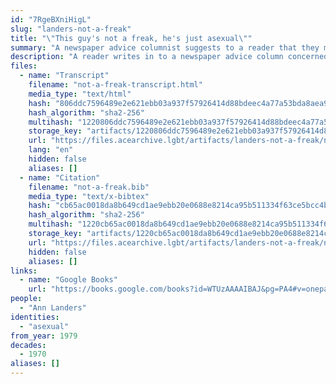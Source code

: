 ```yaml
---
id: "7RgeBXniHigL"
slug: "landers-not-a-freak"
title: "\"This guy's not a freak, he's just asexual\""
summary: "A newspaper advice columnist suggests to a reader that they might be asexual"
description: "A reader writes in to a newspaper advice column concerned about their lack of sexual experience, and the columnist reassures them that they are just asexual"
files:
  - name: "Transcript"
    filename: "not-a-freak-transcript.html"
    media_type: "text/html"
    hash: "806ddc7596489e2e621ebb03a937f57926414d88bdeec4a77a53bda8aea9e61c"
    hash_algorithm: "sha2-256"
    multihash: "1220806ddc7596489e2e621ebb03a937f57926414d88bdeec4a77a53bda8aea9e61c"
    storage_key: "artifacts/1220806ddc7596489e2e621ebb03a937f57926414d88bdeec4a77a53bda8aea9e61c"
    url: "https://files.acearchive.lgbt/artifacts/landers-not-a-freak/not-a-freak-transcript.html"
    lang: "en"
    hidden: false
    aliases: []
  - name: "Citation"
    filename: "not-a-freak.bib"
    media_type: "text/x-bibtex"
    hash: "cb65ac0018da8b649cd1ae9ebb20e0688e8214ca95b511334f63ce5bcc4b8183"
    hash_algorithm: "sha2-256"
    multihash: "1220cb65ac0018da8b649cd1ae9ebb20e0688e8214ca95b511334f63ce5bcc4b8183"
    storage_key: "artifacts/1220cb65ac0018da8b649cd1ae9ebb20e0688e8214ca95b511334f63ce5bcc4b8183"
    url: "https://files.acearchive.lgbt/artifacts/landers-not-a-freak/not-a-freak.bib"
    hidden: false
    aliases: []
links:
  - name: "Google Books"
    url: "https://books.google.com/books?id=WTUzAAAAIBAJ&pg=PA4#v=onepage&q&f=false"
people:
  - "Ann Landers"
identities:
  - "asexual"
from_year: 1979
decades:
  - 1970
aliases: []
---
```

